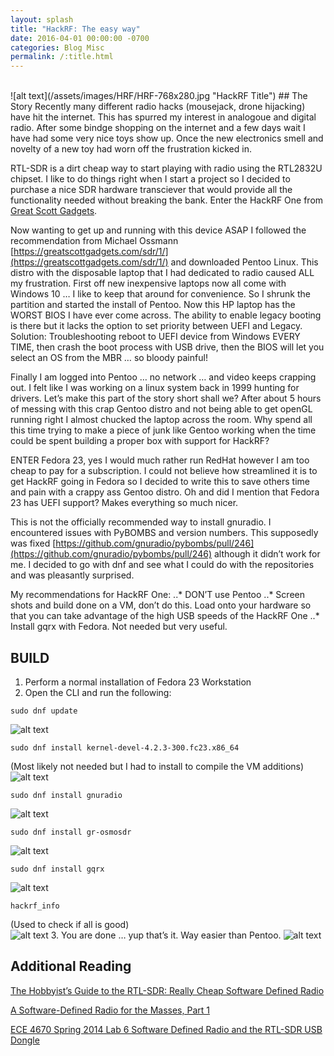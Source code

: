 ```yaml
---
layout: splash
title: "HackRF: The easy way"
date: 2016-04-01 00:00:00 -0700
categories: Blog Misc
permalink: /:title.html
---
```

<br />
![alt text](/assets/images/HRF/HRF-768x280.jpg "HackRF Title")
## The Story
Recently many different radio hacks (mousejack, drone hijacking) have hit the internet. This has spurred my interest in analogoue and digital radio. After some bindge shopping on the internet and a few days wait I have had some very nice toys show up. Once the new electronics smell and novelty of a new toy had worn off the frustration kicked in.

RTL-SDR is a dirt cheap way to start playing with radio using the RTL2832U chipset. I like to do things right when I start a project so I decided to purchase a nice SDR hardware transciever that would provide all the functionality needed without breaking the bank. Enter the HackRF One from [Great Scott Gadgets](https://greatscottgadgets.com/hackrf/).

Now wanting to get up and running with this device ASAP I followed the recommendation from Michael Ossmann [https://greatscottgadgets.com/sdr/1/](https://greatscottgadgets.com/sdr/1/) and downloaded Pentoo Linux. This distro with the disposable laptop that I had dedicated to radio caused ALL my frustration. First off new inexpensive laptops now all come with Windows 10 … I like to keep that around for convenience. So I shrunk the partition and started the install of Pentoo. Now this HP laptop has the WORST BIOS I have ever come across. The ability to enable legacy booting is there but it lacks the option to set priority between UEFI and Legacy. Solution: Troubleshooting reboot to UEFI device from Windows EVERY TIME, then crash the boot process with USB drive, then the BIOS will let you select an OS from the MBR … so bloody painful!

Finally I am logged into Pentoo … no network … and video keeps crapping out. I felt like I was working on a linux system back in 1999 hunting for drivers. Let’s make this part of the story short shall we? After about 5 hours of messing with this crap Gentoo distro and not being able to get openGL running right I almost chucked the laptop across the room. Why spend all this time trying to make a piece of junk like Gentoo working when the time could be spent building a proper box with support for HackRF?

ENTER Fedora 23, yes I would much rather run RedHat however I am too cheap to pay for a subscription. I could not believe how streamlined it is to get HackRF going in Fedora so I decided to write this to save others time and pain with a crappy ass Gentoo distro. Oh and did I mention that Fedora 23 has UEFI support? Makes everything so much nicer.

This is not the officially recommended way to install gnuradio. I encountered issues with PyBOMBS and version numbers. This supposedly was fixed [https://github.com/gnuradio/pybombs/pull/246](https://github.com/gnuradio/pybombs/pull/246) although it didn’t work for me. I decided to go with dnf and see what I could do with the repositories and was pleasantly surprised.

My recommendations for HackRF One:
..* DON’T use Pentoo
..* Screen shots and build done on a VM, don’t do this. Load onto your hardware so that you can take advantage of the high USB speeds of the HackRF One
..* Install gqrx with Fedora. Not needed but very useful.

## BUILD

1. Perform a normal installation of Fedora 23 Workstation
2. Open the CLI and run the following:
```
sudo dnf update
```
![alt text](/assets/images/HRF/hrf-01.png "hrf-01")
```
sudo dnf install kernel-devel-4.2.3-300.fc23.x86_64
```
(Most likely not needed but I had to install to compile the VM additions)
![alt text](/assets/images/HRF/hrf-03.png "hrf-03")
```
sudo dnf install gnuradio
```
![alt text](/assets/images/HRF/hrf-04.png "hrf-04")
```
sudo dnf install gr-osmosdr
```
![alt text](/assets/images/HRF/hrf-05.png "hrf-05")
```
sudo dnf install gqrx
```
![alt text](/assets/images/HRF/hrf-06.png "hrf-06")
```
hackrf_info
```
(Used to check if all is good)<br />
![alt text](/assets/images/HRF/hrf-07.png "hrf-07")
3. You are done … yup that’s it. Way easier than Pentoo.
![alt text](/assets/images/HRF/hrf-08.png "hrf-08")

## Additional Reading

[The Hobbyist’s Guide to the RTL-SDR: Really Cheap Software Defined Radio](http://www.amazon.com/The-Hobbyists-Guide-RTL-SDR-Software-ebook/dp/B00KCDF1QI)

[A Software-Defined Radio for the Masses, Part 1](http://www.arrl.org/files/file/Technology/tis/info/pdf/020708qex013.pdf)

[ECE 4670 Spring 2014 Lab 6 Software Defined Radio and the RTL-SDR USB Dongle](http://www.eas.uccs.edu/~mwickert/ece4670/lecture_notes/Lab6.pdf)